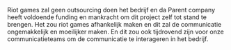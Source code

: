 Riot games zal geen outsourcing doen het bedrijf en da Parent company heeft voldoende funding en mankracht om dit project zelf tot stand te brengen. Het zou riot games afhankelijk maken en dit zal de communicatie ongemakkelijk en moeilijker maken. En dit zou ook tijdrovend zijn voor onze communicatieteams om de communicatie te interageren in het bedrijf.